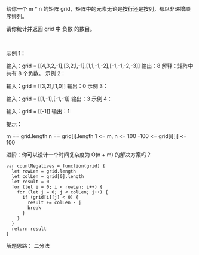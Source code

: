 给你一个 m * n 的矩阵 grid，矩阵中的元素无论是按行还是按列，都以非递增顺序排列。 

请你统计并返回 grid 中 负数 的数目。

 

示例 1：

输入：grid = [[4,3,2,-1],[3,2,1,-1],[1,1,-1,-2],[-1,-1,-2,-3]]
输出：8
解释：矩阵中共有 8 个负数。
示例 2：

输入：grid = [[3,2],[1,0]]
输出：0
示例 3：

输入：grid = [[1,-1],[-1,-1]]
输出：3
示例 4：

输入：grid = [[-1]]
输出：1
 

提示：

m == grid.length
n == grid[i].length
1 <= m, n <= 100
-100 <= grid[i][j] <= 100
 

进阶：你可以设计一个时间复杂度为 O(n + m) 的解决方案吗？

```
var countNegatives = function(grid) {
  let rowLen = grid.length
  let colLen = grid[0].length
  let result = 0
  for (let i = 0; i < rowLen; i++) {
    for (let j = 0; j < colLen; j++) {
      if (grid[i][j] < 0) {
        result += colLen - j
        break
      }
    }
  }
  return result
}
```

解题思路： 二分法